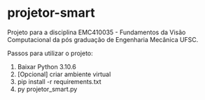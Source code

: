 # projetor-smart

Projeto para a disciplina EMC410035 - Fundamentos da Visão Computacional da pós graduação de Engenharia Mecânica UFSC.

Passos para utilizar o projeto:
1. Baixar Python 3.10.6
2. [Opcional] criar ambiente virtual
3. pip install -r requirements.txt
4. py projetor_smart.py
